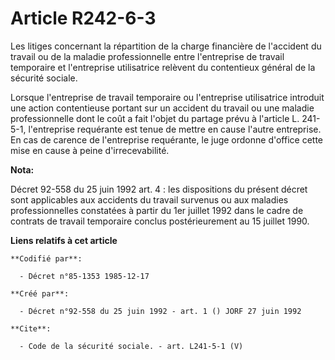# Article R242-6-3

Les litiges concernant la répartition de la charge financière de l'accident du travail ou de la maladie professionnelle entre
l'entreprise de travail temporaire et l'entreprise utilisatrice relèvent du contentieux général de la sécurité sociale.

Lorsque l'entreprise de travail temporaire ou l'entreprise utilisatrice introduit une action contentieuse portant sur un
accident du travail ou une maladie professionnelle dont le coût a fait l'objet du partage prévu à l'article L. 241-5-1,
l'entreprise requérante est tenue de mettre en cause l'autre entreprise. En cas de carence de l'entreprise requérante, le
juge ordonne d'office cette mise en cause à peine d'irrecevabilité.

**Nota:**

Décret 92-558 du 25 juin 1992 art. 4 : les dispositions du présent décret sont applicables aux accidents du travail survenus
ou aux maladies professionnelles constatées à partir du 1er juillet 1992 dans le cadre de contrats de travail temporaire
conclus postérieurement au 15 juillet 1990.

**Liens relatifs à cet article**

	**Codifié par**:

	  - Décret n°85-1353 1985-12-17

	**Créé par**:

	  - Décret n°92-558 du 25 juin 1992 - art. 1 () JORF 27 juin 1992

	**Cite**:

	  - Code de la sécurité sociale. - art. L241-5-1 (V)
